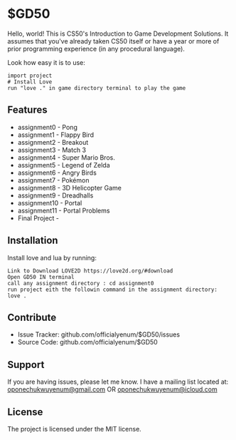 $GD50
========

Hello, world! This is CS50's Introduction to Game Development Solutions. 
It assumes that you've already taken CS50 itself or have a year or more of prior programming experience (in any procedural language).

Look how easy it is to use:

    import project
    # Install Love
    run "love ." in game directory terminal to play the game

Features
--------

- assignment0 - Pong
- assignment1 - Flappy Bird
- assignment2 - Breakout
- assignment3 - Match 3
- assignment4 - Super Mario Bros.
- assignment5 - Legend of Zelda
- assignment6 - Angry Birds
- assignment7 - Pokémon
- assignment8 - 3D Helicopter Game
- assignment9 - Dreadhalls
- assignment10 - Portal
- assignment11 - Portal Problems
- Final Project - 

Installation
------------

Install love and lua by running:

    Link to Download LOVE2D https://love2d.org/#download
    Open GD50 IN terminal
    call any assignment directory : cd assignment0
    run project eith the followin command in the assignment directory: love .

Contribute
----------

- Issue Tracker: github.com/officialyenum/$GD50/issues
- Source Code: github.com/officialyenum/$GD50

Support
-------

If you are having issues, please let me know.
I have a mailing list located at: oponechukwuyenum@gmail.com OR oponechukwuyenum@icloud.com

License
-------

The project is licensed under the MIT license.

